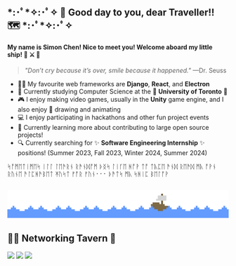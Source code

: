 ## \*:･ﾟ\*✧:･ﾟ✧ 👋 Good day to you, dear Traveller!! 🗺️ \*:･ﾟ\*✧:･ﾟ✧
#### My name is Simon Chen! Nice to meet you! Welcome aboard my little ship! 🌊 ⚔️ 🍺
> *"Don’t cry because it’s over, smile because it happened."* —Dr. Seuss 
- 👨‍💻 My favourite web frameworks are **Django**, **React**, and **Electron**
- 🌲 Currently studying Computer Science at the 🏫 **University of Toronto** 🍄
- 🎮 I enjoy making video games, usually in the **Unity** game engine, and I also enjoy 🎨 drawing and animating
- 💻 I enjoy participating in hackathons and other fun project events
- 🚄 Currently learning more about contributing to large open source projects!
- 🔍 Currently searching for :sparkles: **Software Engineering Internship** :sparkles: positions! (Summer 2023, Fall 2023, Winter 2024, Summer 2024)

ᛋᚩᛗᛖᛏᛁᛗᛖᛋ ᛁᛚᛚ ᛚᛖᚫᚱᚾ ᚱᚫᚾᛞᚩᛗ ᚦᛝᛋ ᛚᛁᚴᛖ ᚻᚩᚹ ᛏᚩ ᛏᚣᛈᛖ ᚫᚾᛞ ᚱᛖᚫᛞ ᛗᚣ ᚩᚹᚾ ᚱᚢᚾᛖ ᚫᛚᛈᚻᚫᛒᛖᛏ ᛡᚢᛋᛏ ᚠᚩᚱ ᚠᚢᚾ᛫᛫᛫ ᚦᚫᛏᛋ ᛗᚣ ᛋᚻᛁᛈ ᛒᛖᛚᚩᚹ

<img src="images/ocean_wave.gif" width=12.5%><img src="images/ocean_wave.gif" width=12.5%><img src="images/ocean_wave.gif" width=12.5%><img src="images/ocean_wave.gif" width=12.5%><img src="images/ocean_wave.gif" width=12.5%><img src="images/ship.gif" width=12.5%><img src="images/ocean_wave.gif" width=12.5%><img src="images/ocean_wave.gif" width=12.5%>
---

## 👥💬 Networking Tavern 🍺
[![](https://img.shields.io/badge/LinkedIn-0a66c2?style=flat-square&logo=linkedin&logoColor=white)](https://www.linkedin.com/in/simon-chen-sc/) [![](https://img.shields.io/badge/Twitter-1da1f2?style=flat-square&logo=twitter&logoColor=white)](https://twitter.com/SimonChen2002/) [![](https://img.shields.io/badge/Instagram-f66?style=flat-square&logo=instagram&logoColor=white)](https://www.instagram.com/0x80070570/)
